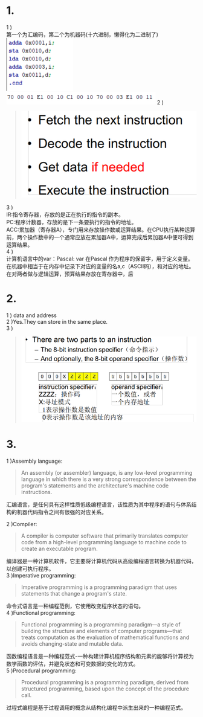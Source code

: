 # 1.
1 )  
第一个为汇编码，第二个为机器码(十六进制，懒得化为二进制了)
![](images/hw07/例子3.png)
![](images/hw07/例子4.png)
2 )
>![](images/hw07/例子2.png)

3 )  
IR:指令寄存器，存放的是正在执行的指令的副本。   
PC:程序计数器，存放的是下一条要执行的指令的地址。   
ACC:累加器（寄存器A），专门用来存放操作数或运算结果。在CPU执行某种运算前，两个操作数中的一个通常应放在累加器A中，运算完成后累加器A中便可得到运算结果。  
4 )  
计算机语言中的var：Pascal: var 在Pascal 作为程序的保留字，用于定义变量。    
在机器中相当于在内存中记录下对应的变量的名a,c（ASCII码），和对应的地址。在对两者做与逻辑运算，预算结果存放在寄存器中，后
# 2.
1 ) data and address  
2 )Yes.They can store in the same place.  
3 )
>![](images/hw07/例子1.png)
# 3.
1 )Assembly language:
>An assembly (or assembler) language, is any low-level programming language in which there is a very strong correspondence between the program's statements and the architecture's machine code instructions.  

汇编语言，是任何具有这样性质低级编程语言，该性质为其中程序的语句与体系结构的机器代码指令之间有很强的对应关系。  

2 )Compiler:
>A compiler is computer software that primarily translates computer code from a high-level programming language to machine code to create an executable program.

编译器是一种计算机软件，它主要将计算机代码从高级编程语言转换为机器代码，以创建可执行程序。  
3 )Imperative programming:
>Imperative programming is a programming paradigm that uses statements that change a program's state.

命令式语言是一种编程范例，它使用改变程序状态的语句。  
4 )Functional programming:
>Functional programming is a programming paradigm—a style of building the structure and elements of computer programs—that treats computation as the evaluation of mathematical functions and avoids changing-state and mutable data.

函数编程语言是一种编程范式-一种构建计算机程序结构和元素的能够将计算视为数学函数的评估，并避免状态和可变数据的变化的方式。  
5 )Procedural programming:
>Procedural programming is a programming paradigm, derived from structured programming, based upon the concept of the procedure call. 

过程式编程是基于过程调用的概念从结构化编程中派生出来的一种编程范式。